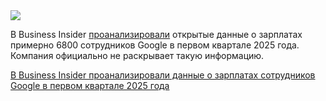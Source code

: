<!--2025-07-13 08:07:18-->
<div class="yb">
  <div class="rss habr"><img src="https://habrastorage.org/getpro/habr/upload_files/01d/c4c/fc0/01dc4cfc06c4faf74e273bfc32849f68.jpg" /><p>В Business Insider <a href="https://www.businessinsider.com/google-salaries-revealed-software-engineers-paid-2025-7" rel="noopener noreferrer nofollow">проанализировали</a> открытые данные о зарплатах примерно 6800 сотрудников Google в первом квартале 2025 года. Компания официально не раскрывает такую информацию.</p> <a... <p class="titl"><a href="https://habr.com/ru/news/927228/?utm_source=habrahabr&utm_medium=rss&utm_campaign=927228">В Business Insider проанализировали данные о зарплатах сотрудников Google в первом квартале 2025 года</a></p></div>
</div>
